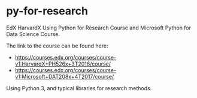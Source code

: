 # py-for-research
EdX HarvardX Using Python for Research Course and Microsoft Python for Data Science Course.

The link to the course can be found here: 
* https://courses.edx.org/courses/course-v1:HarvardX+PH526x+3T2016/course/
* https://courses.edx.org/courses/course-v1:Microsoft+DAT208x+4T2017/course/

Using Python 3, and typical libraries for research methods.
